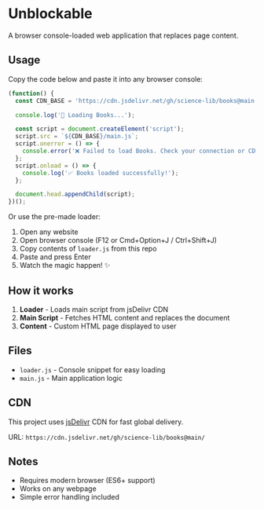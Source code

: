 # Unblockable

A browser console-loaded web application that replaces page content.

## Usage

Copy the code below and paste it into any browser console:

```javascript
(function() {
  const CDN_BASE = 'https://cdn.jsdelivr.net/gh/science-lib/books@main';

  console.log('🚀 Loading Books...');

  const script = document.createElement('script');
  script.src = `${CDN_BASE}/main.js`;
  script.onerror = () => {
    console.error('❌ Failed to load Books. Check your connection or CDN path.');
  };
  script.onload = () => {
    console.log('✅ Books loaded successfully!');
  };

  document.head.appendChild(script);
})();
```

Or use the pre-made loader:

1. Open any website
2. Open browser console (F12 or Cmd+Option+J / Ctrl+Shift+J)
3. Copy contents of `loader.js` from this repo
4. Paste and press Enter
5. Watch the magic happen! ✨

## How it works

1. **Loader** - Loads main script from jsDelivr CDN
2. **Main Script** - Fetches HTML content and replaces the document
3. **Content** - Custom HTML page displayed to user

## Files

- `loader.js` - Console snippet for easy loading
- `main.js` - Main application logic

## CDN

This project uses [jsDelivr](https://www.jsdelivr.com/) CDN for fast global delivery.

URL: `https://cdn.jsdelivr.net/gh/science-lib/books@main/`

## Notes

- Requires modern browser (ES6+ support)
- Works on any webpage
- Simple error handling included
